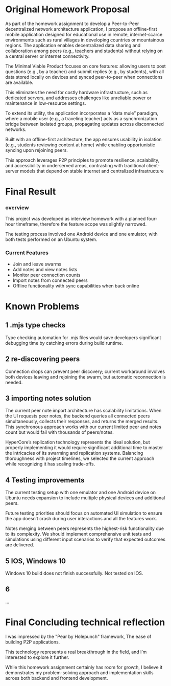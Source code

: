 
# Original Homework Proposal

As part of the homework assignment to develop a Peer-to-Peer decentralized network architecture application, I propose an offline-first mobile application designed for educational use in remote, internet-scarce environments such as rural villages in developing countries or mountainous regions. The application enables decentralized data sharing and collaboration among peers (e.g., teachers and students) without relying on a central server or internet connectivity.

The Minimal Viable Product focuses on core features: allowing users to post questions (e.g., by a teacher) and submit replies (e.g., by students), with all data stored locally on devices and synced peer-to-peer when connections are available.

This eliminates the need for costly hardware infrastructure, such as dedicated servers, and addresses challenges like unreliable power or maintenance in low-resource settings.

To extend its utility, the application incorporates a “data mule” paradigm, where a mobile user (e.g., a traveling teacher) acts as a synchronization bridge between isolated groups, propagating updates across disconnected networks.

Built with an offline-first architecture, the app ensures usability in isolation (e.g., students reviewing content at home) while enabling opportunistic syncing upon rejoining peers.

This approach leverages P2P principles to promote resilience, scalability, and accessibility in underserved areas, contrasting with traditional client-server models that depend on stable internet and centralized infrastructure

# Final Result

### overview 

This project was developed as interview homework with a planned four-hour timeframe, therefore the feature scope was slightly narrowed.

The testing process involved one Android device and one emulator, with both tests performed on an Ubuntu system.

### Current Features
- Join and leave swarms
- Add notes and view notes lists
- Monitor peer connection counts
- Import notes from connected peers
- Offline functionality with sync capabilities when back online

# Known Problems

## 1 .mjs type checks
Type checking automation for .mjs files would save developers significant debugging time by catching errors during build runtime.

## 2 re-discovering peers 
Connection drops can prevent peer discovery; current workaround involves both devices leaving and rejoining the swarm, but automatic reconnection is needed.

## 3 importing notes solution
The current peer note import architecture has scalability limitations. When the UI requests peer notes, the backend queries all connected peers simultaneously, collects their responses, and returns the merged results. This synchronous approach works with our current limited peer and notes count but would fail with thousands of peers/notes. 

HyperCore’s replication technology represents the ideal solution, but properly implementing it would require significant additional time to master the intricacies of its swarming and replication systems. Balancing thoroughness with project timelines, we selected the current approach while recognizing it has scaling trade-offs.

## 4 Testing improvements
The current testing setup with one emulator and one Android device on Ubuntu needs expansion to include multiple physical devices and additional peers. 

Future testing priorities should focus on automated UI simulation to ensure the app doesn’t crash during user interactions and all the features work.

Notes merging between peers represents the highest-risk functionality due to its complexity. We should implement comprehensive unit tests and simulations using different input scenarios to verify that expected outcomes are delivered.

## 5 IOS, Windows 10

Windows 10 build does not finish successfully. Not tested on IOS.

## 6 

...

# Final Concluding technical reflection

I was impressed by the "Pear by Holepunch" framework, The ease of building P2P applications.

This technology represents a real breakthrough in the field, and I’m interested to explore it further.

While this homework assignment certainly has room for growth, I believe it demonstrates my problem-solving approach and implementation skills across both backend and frontend development.
